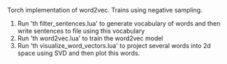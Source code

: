 Torch implementation of word2vec. Trains using negative sampling. 

1. Run 'th filter_sentences.lua' to generate vocabulary of words and then write sentences to file using this vocabulary
2. Run 'th word2vec.lua' to train the word2vec model
3. Run 'th visualize_word_vectors.lua' to project several words into 2d space using SVD and then plot this words.


